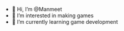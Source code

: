 - 👋 Hi, I’m @Manmeet
- 👀 I’m interested in making games
- 🌱 I’m currently learning game development

